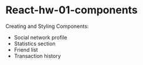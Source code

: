 # React-hw-01-components

Creating and Styling Components:

- Social network profile
- Statistics section
- Friend list
- Transaction history
